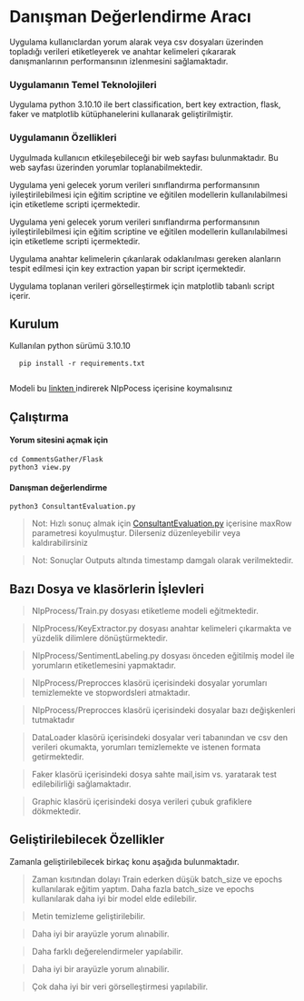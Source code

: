 <h1 class="code-line" data-line-start=0 data-line-end=1 ><a id="Danman_Deerlendirme_Arac_0"></a>Danışman Değerlendirme Aracı</h1>
<p class="has-line-data" data-line-start="2" data-line-end="3">Uygulama kullanıclardan yorum alarak veya csv dosyaları üzerinden topladığı verileri etiketleyerek ve anahtar kelimeleri çıkararak danışmanlarının performansının izlenmesini sağlamaktadır.</p>
<h3 class="code-line" data-line-start=4 data-line-end=5 ><a id="Uygulamann_Temel_Teknolojileri_4"></a>Uygulamanın Temel Teknolojileri</h3>
<p class="has-line-data" data-line-start="6" data-line-end="7">Uygulama python 3.10.10 ile bert classification, bert key extraction, flask, faker ve matplotlib kütüphanelerini kullanarak geliştirilmiştir.</p>
<h3 class="code-line" data-line-start=8 data-line-end=9 ><a id="Uygulamann_zellikleri_8"></a>Uygulamanın Özellikleri</h3>
<p class="has-line-data" data-line-start="10" data-line-end="11">Uygulmada kullanıcın etkileşebileceği bir web sayfası bulunmaktadır. Bu web sayfası üzerinden yorumlar toplanabilmektedir.</p>
<p class="has-line-data" data-line-start="12" data-line-end="13">Uygulama yeni gelecek yorum verileri sınıflandırma performansının iyileştirilebilmesi için eğitim scriptine ve eğitilen modellerin kullanılabilmesi için etiketleme scripti içermektedir.</p>
<p class="has-line-data" data-line-start="14" data-line-end="15">Uygulama yeni gelecek yorum verileri sınıflandırma performansının iyileştirilebilmesi için eğitim scriptine ve eğitilen modellerin kullanılabilmesi için etiketleme scripti içermektedir.</p>
<p class="has-line-data" data-line-start="16" data-line-end="17">Uygulama anahtar kelimelerin çıkarılarak odaklanılması gereken alanların tespit edilmesi için key extraction yapan bir script içermektedir.</p>
<p class="has-line-data" data-line-start="18" data-line-end="19">Uygulama toplanan verileri görselleştirmek için matplotlib tabanlı script içerir.</p>
<h2 class="code-line" data-line-start=21 data-line-end=22 ><a id="Kurulum_21"></a>Kurulum</h2>
<p class="has-line-data" data-line-start="23" data-line-end="24">Kullanılan python sürümü 3.10.10</p>
<pre>
  <code class="has-line-data" data-line-start="26" data-line-end="28" class="language-sh">pip install -r requirements.txt
  </code>
</pre>

<p>Modeli bu <a href="https://drive.google.com/file/d/14-U92OQgwAdIAqoRNkKIxIeP-nXSCvLM/view?usp=sharing"> linkten </a> indirerek NlpPocess içerisine koymalısınız</p>


<h2 class="code-line" data-line-start=29 data-line-end=30 ><a id="altrma_29"></a>Çalıştırma</h2>
<h4 class="code-line" data-line-start=31 data-line-end=32 ><a id="Yorum_sitesini_amak_iin_31"></a>Yorum sitesini açmak için</h4>
<pre><code class="has-line-data" data-line-start="34" data-line-end="37" class="language-sh"><span class="hljs-built_in">cd</span> CommentsGather/Flask
python3 view.py
</code></pre>
<h4 class="code-line" data-line-start=37 data-line-end=38 ><a id="Danman_deerlendirme_37"></a>Danışman değerlendirme</h4>
<pre><code class="has-line-data" data-line-start="40" data-line-end="42" class="language-sh">python3 ConsultantEvaluation.py 
</code></pre>
<blockquote>
<p class="has-line-data" data-line-start="42" data-line-end="43">Not: Hızlı sonuç almak için <a href="http://ConsultantEvaluation.py">ConsultantEvaluation.py</a> içerisine maxRow parametresi koyulmuştur. Dilerseniz düzenleyebilir veya kaldırabilirsiniz</p>
</blockquote>
<blockquote>
<p class="has-line-data" data-line-start="44" data-line-end="45">Not: Sonuçlar Outputs altında timestamp damgalı olarak verilmektedir.</p>
</blockquote>
<h2 class="code-line" data-line-start=46 data-line-end=47 ><a id="Baz_Dosya_ve_klasrlerin_levleri_46"></a>Bazı Dosya ve klasörlerin İşlevleri</h2>
<blockquote>
<p class="has-line-data" data-line-start="48" data-line-end="49">NlpProcess/Train.py dosyası etiketleme modeli eğitmektedir.</p>
</blockquote>
<blockquote>
<p class="has-line-data" data-line-start="50" data-line-end="51">NlpProcess/KeyExtractor.py dosyası anahtar kelimeleri çıkarmakta ve yüzdelik dilimlere dönüştürmektedir.</p>
</blockquote>
<blockquote>
<p class="has-line-data" data-line-start="52" data-line-end="53">NlpProcess/SentimentLabeling.py dosyası önceden eğitilmiş model ile yorumların etiketlemesini yapmaktadır.</p>
</blockquote>
<blockquote>
<p class="has-line-data" data-line-start="54" data-line-end="55">NlpProcess/Preprocces klasörü içerisindeki dosyalar yorumları temizlemekte ve stopwordsleri atmaktadır.</p>
</blockquote>
<blockquote>
<p class="has-line-data" data-line-start="56" data-line-end="57">NlpProcess/Preprocces klasörü içerisindeki dosyalar bazı değişkenleri tutmaktadır</p>
</blockquote>
<blockquote>
<p class="has-line-data" data-line-start="58" data-line-end="59">DataLoader klasörü içerisindeki dosyalar veri tabanından ve csv den verileri okumakta, yorumları temizlemekte ve istenen formata getirmektedir.</p>
</blockquote>
<blockquote>
<p class="has-line-data" data-line-start="60" data-line-end="61">Faker klasörü içerisindeki dosya sahte mail,isim vs. yaratarak test edilebilirliği sağlamaktadır.</p>
</blockquote>
<blockquote>
<p class="has-line-data" data-line-start="62" data-line-end="63">Graphic klasörü içerisindeki dosya verileri çubuk grafiklere dökmektedir.</p>
</blockquote>
<h2 class="code-line" data-line-start=64 data-line-end=65 ><a id="Gelitirilebilecek_zellikler_64"></a>Geliştirilebilecek Özellikler</h2>
<p class="has-line-data" data-line-start="65" data-line-end="66">Zamanla geliştirilebilecek birkaç konu aşağıda bulunmaktadır.</p>
<blockquote>
<p class="has-line-data" data-line-start="67" data-line-end="68">Zaman kısıtından dolayı Train ederken düşük batch_size ve epochs kullanılarak eğitim yaptım. Daha fazla batch_size ve epochs kullanılarak daha iyi bir model elde edilebilir.</p>
</blockquote>
<blockquote>
<p class="has-line-data" data-line-start="69" data-line-end="70">Metin temizleme geliştirilebilir.</p>
</blockquote>
<blockquote>
<p class="has-line-data" data-line-start="71" data-line-end="72">Daha iyi bir arayüzle yorum alınabilir.</p>
</blockquote>
<blockquote>
<p class="has-line-data" data-line-start="73" data-line-end="74">Daha farklı değerelendirmeler yapılabilir.</p>
</blockquote>
<blockquote>
<p class="has-line-data" data-line-start="75" data-line-end="76">Daha iyi bir arayüzle yorum alınabilir.</p>
</blockquote>
<blockquote>
<p class="has-line-data" data-line-start="77" data-line-end="78">Çok daha iyi bir veri görselleştirmesi yapılabilir.</p>
</blockquote>
